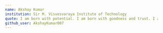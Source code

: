 ```yaml
---
name: Akshay Kumar 
institution: Sir M. Visvesvaraya Institute of Technology
quote: I am born with potential. I am born with goodness and trust. I am born with ideas and dreams. I am born with greatness. I am born with confidence. I am born with wings. So, I am not meant for crawling, I have wings, I will fly I will fly and fly.
github_user: AkshayKumar007
---
```

